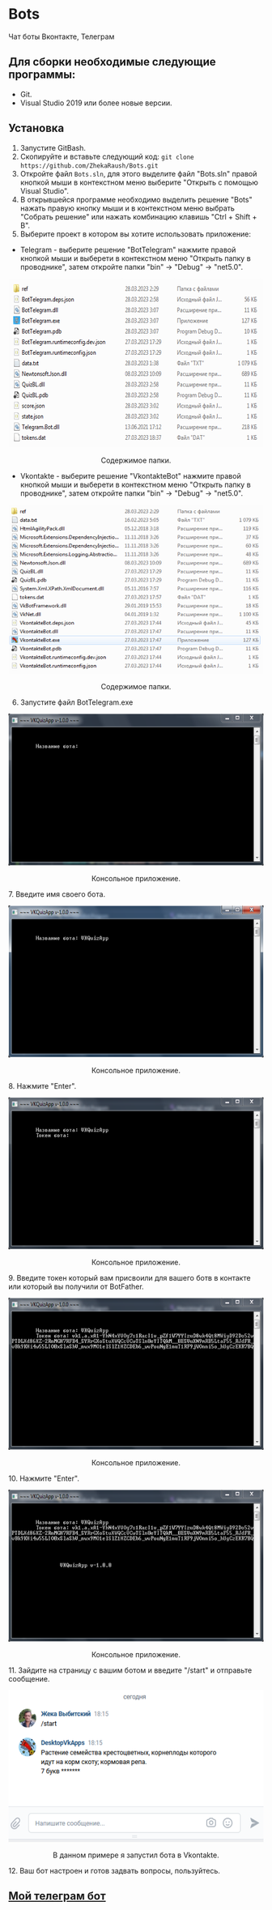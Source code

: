 # Bots
Чат боты Вконтакте, Телеграм
## Для сборки необходимые следующие программы:
- Git.
- Visual Studio 2019 или более новые версии.
## Установка
1. Запустите GitBash.
2. Скопируйте и вставьте следующий код:
`git clone https://github.com/ZhekaRaush/Bots.git`
3. Откройте файл `Bots.sln`, для этого выделите файл "Bots.sln" правой кнопкой мыши в контекстном меню выберите "Открыть с помощью Visual Studio".
4. В открывшейся программе необходимо выделить решение "Bots" нажать правую кнопку мыши и в контекстном меню выбрать "Собрать решение" или нажать комбинацию клавишь "Ctrl + Shift + B".
5. Выберите проект в котором вы хотите использовать приложение:
- Telegram - выберите решение "BotTelegram" нажмите правой кнопкой мыши и выберети в контекстном меню "Открыть папку в проводнике", затем откройте папки "bin" -> "Debug" -> "net5.0".
<p align="center">
  <a href="https://github.com/ZhekaRaush/Bots">
    <img height="334" width="592" src="https://github.com/ZhekaRaush/Bots/blob/main/docs/openTelegram.png">
  </a>
  <p align="center">Содержимое папки.</p>
</p>

- Vkontakte - выберите решение "VkontakteBot" нажмите правой кнопкой мыши и выберети в контекстном меню "Открыть папку в проводнике", затем откройте папки "bin" -> "Debug" -> "net5.0".
<p align="center">
  <a href="https://github.com/ZhekaRaush/Bots">
    <img height="334" width="592" src="https://github.com/ZhekaRaush/Bots/blob/main/docs/openVk.png">
  </a>
  <p align="center">Содержимое папки.</p>
</p>

6. Запустите файл BotTelegram.exe
<p align="center">
  <a href="https://github.com/ZhekaRaush/Bots">
    <img height="300" width="600" src="https://github.com/ZhekaRaush/Bots/blob/main/docs/instalstion-1.png">
  </a>
  <p align="center">Консольное приложение.</p>
</p>
7. Введите имя своего бота.
<p align="center">
  <a href="https://github.com/ZhekaRaush/Bots">
    <img height="300" width="600" src="https://github.com/ZhekaRaush/Bots/blob/main/docs/instalstion-2.png">
  </a>
  <p align="center">Консольное приложение.</p>
</p>
8. Нажмите "Enter".
<p align="center">
  <a href="https://github.com/ZhekaRaush/Bots">
    <img height="300" width="600" src="https://github.com/ZhekaRaush/Bots/blob/main/docs/instalstion-3.png">
  </a>
  <p align="center">Консольное приложение.</p>
</p>
9. Введите токен который вам присвоили для вашего ботв в контакте или который вы получили от BotFather.
<p align="center">
  <a href="https://github.com/ZhekaRaush/Bots">
    <img height="300" width="600" src="https://github.com/ZhekaRaush/Bots/blob/main/docs/instalstion-4.png">
  </a>
  <p align="center">Консольное приложение.</p>
</p>
10. Нажмите "Enter".
<p align="center">
  <a href="https://github.com/ZhekaRaush/Bots">
    <img height="300" width="600" src="https://github.com/ZhekaRaush/Bots/blob/main/docs/instalstion-5.png">
  </a>
  <p align="center">Консольное приложение.</p>
</p>
11. Зайдите на страницу с вашим ботом и введите "/start" и отправьте сообщение.
<p align="center">
  <a href="https://github.com/ZhekaRaush/Bots">
    <img height="300" width="600" src="https://github.com/ZhekaRaush/Bots/blob/main/docs/instalstion-6.png">
  </a>
  <p align="center">В данном примере я запустил бота в Vkontakte.</p>
</p>
12. Ваш бот настроен и готов задвать вопросы, пользуйтесь.

## <a href="https://t.me/ZhekaGameBot">Мой телеграм бот</a>